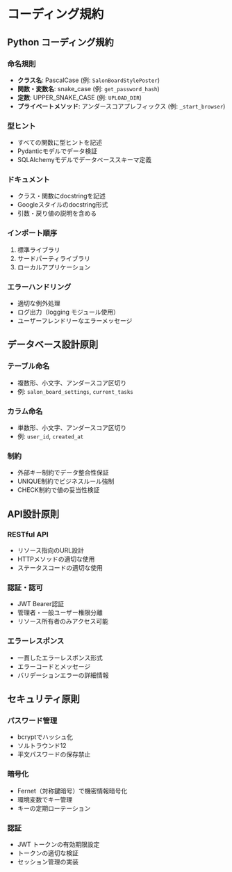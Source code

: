 # コーディング規約

## Python コーディング規約

### 命名規則
- **クラス名**: PascalCase (例: `SalonBoardStylePoster`)
- **関数・変数名**: snake_case (例: `get_password_hash`)
- **定数**: UPPER_SNAKE_CASE (例: `UPLOAD_DIR`)
- **プライベートメソッド**: アンダースコアプレフィックス (例: `_start_browser`)

### 型ヒント
- すべての関数に型ヒントを記述
- Pydanticモデルでデータ検証
- SQLAlchemyモデルでデータベーススキーマ定義

### ドキュメント
- クラス・関数にdocstringを記述
- Googleスタイルのdocstring形式
- 引数・戻り値の説明を含める

### インポート順序
1. 標準ライブラリ
2. サードパーティライブラリ
3. ローカルアプリケーション

### エラーハンドリング
- 適切な例外処理
- ログ出力（logging モジュール使用）
- ユーザーフレンドリーなエラーメッセージ

## データベース設計原則

### テーブル命名
- 複数形、小文字、アンダースコア区切り
- 例: `salon_board_settings`, `current_tasks`

### カラム命名
- 単数形、小文字、アンダースコア区切り
- 例: `user_id`, `created_at`

### 制約
- 外部キー制約でデータ整合性保証
- UNIQUE制約でビジネスルール強制
- CHECK制約で値の妥当性検証

## API設計原則

### RESTful API
- リソース指向のURL設計
- HTTPメソッドの適切な使用
- ステータスコードの適切な使用

### 認証・認可
- JWT Bearer認証
- 管理者・一般ユーザー権限分離
- リソース所有者のみアクセス可能

### エラーレスポンス
- 一貫したエラーレスポンス形式
- エラーコードとメッセージ
- バリデーションエラーの詳細情報

## セキュリティ原則

### パスワード管理
- bcryptでハッシュ化
- ソルトラウンド12
- 平文パスワードの保存禁止

### 暗号化
- Fernet（対称鍵暗号）で機密情報暗号化
- 環境変数でキー管理
- キーの定期ローテーション

### 認証
- JWT トークンの有効期限設定
- トークンの適切な検証
- セッション管理の実装